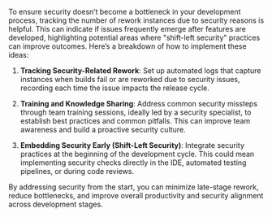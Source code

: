 To ensure security doesn’t become a bottleneck in your development process, tracking the number of rework instances due to security reasons is helpful. This can indicate if issues frequently emerge after features are developed, highlighting potential areas where "shift-left security" practices can improve outcomes. Here’s a breakdown of how to implement these ideas:

1. **Tracking Security-Related Rework**: Set up automated logs that capture instances when builds fail or are reworked due to security issues, recording each time the issue impacts the release cycle.

2. **Training and Knowledge Sharing**: Address common security missteps through team training sessions, ideally led by a security specialist, to establish best practices and common pitfalls. This can improve team awareness and build a proactive security culture.

3. **Embedding Security Early (Shift-Left Security)**: Integrate security practices at the beginning of the development cycle. This could mean implementing security checks directly in the IDE, automated testing pipelines, or during code reviews.

By addressing security from the start, you can minimize late-stage rework, reduce bottlenecks, and improve overall productivity and security alignment across development stages.
